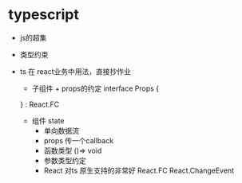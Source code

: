 # typescript
- js的超集
- 类型约束
- ts 在 react业务中用法，直接抄作业
    - 子组件 + props的约定
    interface Props {

    }
    : React.FC<Props>
    - 组件 state
      - 单向数据流
      - props  传一个callback
      - 函数类型 ()=> void
      - 参数类型约定
      - React 对ts 原生支持的非常好
        React.FC
        React.ChangeEvent<HTMLInputElement>